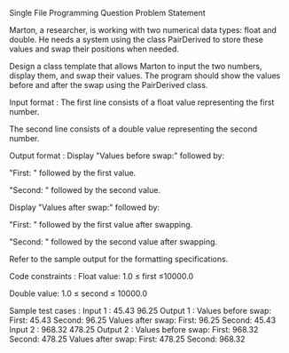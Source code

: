 Single File Programming Question
Problem Statement



Marton, a researcher, is working with two numerical data types: float and double. He needs a system using the class PairDerived to store these values and swap their positions when needed.



Design a class template that allows Marton to input the two numbers, display them, and swap their values. The program should show the values before and after the swap using the PairDerived class.

Input format :
The first line consists of a float value representing the first number.

The second line consists of a double value representing the second number.

Output format :
Display "Values before swap:" followed by:

"First: " followed by the first value.

"Second: " followed by the second value.

Display "Values after swap:" followed by:

"First: " followed by the first value after swapping.

"Second: " followed by the second value after swapping.



Refer to the sample output for the formatting specifications.

Code constraints :
Float value: 1.0 ≤ first ≤10000.0

Double value: 1.0 ≤ second ≤ 10000.0

Sample test cases :
Input 1 :
45.43
96.25
Output 1 :
Values before swap: 
First: 45.43
Second: 96.25
Values after swap: 
First: 96.25
Second: 45.43
Input 2 :
968.32
478.25
Output 2 :
Values before swap: 
First: 968.32
Second: 478.25
Values after swap: 
First: 478.25
Second: 968.32